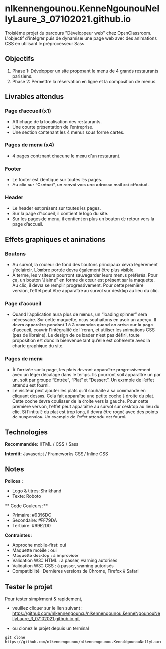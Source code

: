 # nlkennengounou.KenneNgounouNellyLaure_3_07102021.github.io
Troisième projet du parcours "Développeur web" chez OpenClassroom. 
L'objectif d'intégrer puis de dynamiser une page web avec des animations CSS en utilisant le préprocesseur Sass


## Objectifs
1. Phase 1: Développer un site proposant le menu de 4 grands restaurants parisiens.
2. Phase 2: Permettre la réservation en ligne et la composition de menus.


## Livrables attendus
 
### Page d’accueil (x1)
- Affichage de la localisation des restaurants. 
- Une courte présentation de l’entreprise.
- Une section contenant les 4 menus sous forme cartes.

### Pages de menu (x4)
- 4 pages contenant chacune le menu d’un restaurant.

### Footer
- Le footer est identique sur toutes les pages.
- Au clic sur “Contact”, un renvoi vers une adresse mail est effectué.

### Header
- Le header est présent sur toutes les pages.
- Sur la page d’accueil, il contient le logo du site.
- Sur les pages de menu, il contient en plus un bouton de retour vers la page d’accueil.


## Effets graphiques et animations

### Boutons
-  Au survol, la couleur de fond des boutons principaux devra légèrement s’éclaircir.
L’ombre portée devra également être plus visible.
- À terme, les visiteurs pourront sauvegarder leurs menus préférés. Pour ça, un
bouton "J’aime" en forme de cœur est présent sur la maquette. Au clic, il devra se
remplir progressivement. Pour cette première version, l’effet peut être apparaître au
survol sur desktop au lieu du clic.

### Page d’accueil
- Quand l’application aura plus de menus, un “loading spinner” sera nécessaire. Sur
cette maquette, nous souhaitons en avoir un aperçu. Il devra apparaître pendant 1 à
3 secondes quand on arrive sur la page d'accueil, couvrir l'intégralité de l'écran, et
utiliser les animations CSS (pas de librairie). Le design de ce loader n’est pas défini,
toute proposition est donc la bienvenue tant qu’elle est cohérente avec la charte
graphique du site.

### Pages de menu
- À l’arrivée sur la page, les plats devront apparaître progressivement avec un léger
décalage dans le temps. Ils pourront soit apparaître un par un, soit par groupe
“Entrée”, “Plat” et “Dessert”. Un exemple de l’effet attendu est fourni.
- Le visiteur peut ajouter les plats qu'il souhaite à sa commande en cliquant dessus.
Cela fait apparaître une petite coche à droite du plat. Cette coche devra coulisser de
la droite vers la gauche. Pour cette première version, l’effet peut apparaître au survol
sur desktop au lieu du clic. Si l’intitulé du plat est trop long, il devra être rogné avec
des points de suspension. Un exemple de l’effet attendu est fourni.


## Technologies

**Recommandée:** HTML / CSS / Sass

**Interdit:** Javascript / Frameworks CSS / Inline CSS


## Notes

**Polices :**
- Logo & titres: Shrikhand
- Texte: Roboto

** Code Couleurs :**
- Primaire: #9356DC
- Secondaire: #FF79DA
- Tertiaire: #99E2D0

**Contraintes :**
- Approche mobile-first: oui
- Maquette mobile : oui
- Maquette desktop : à improviser
- Validation W3C HTML : à passer, warning autorisés
- Validation W3C CSS : à passer, warning autorisés
- Compatibilité : Dernières versions de Chrome, Firefox & Safari


## Tester le projet

Pour tester simplement & rapidement, 
- veuillez cliquer sur le lien suivant : https://github.com/nlkennengounou/nlkennengounou.KenneNgounouNellyLaure_3_07102021.github.io.git

- ou clonez le projet depuis un terminal
```terminal
git clone https://github.com/nlkennengounou/nlkennengounou.KenneNgounouNellyLaure_3_07102021.github.io.git
```
